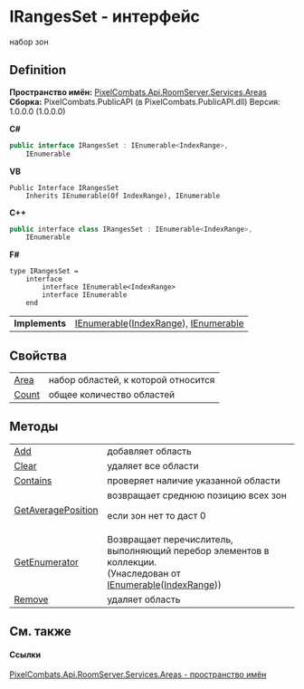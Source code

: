 # IRangesSet - интерфейс


набор зон



## Definition
**Пространство имён:** <a href="6bc9ef31-50d8-8455-27b7-3bebd79f746b">PixelCombats.Api.RoomServer.Services.Areas</a>  
**Сборка:** PixelCombats.PublicAPI (в PixelCombats.PublicAPI.dll) Версия: 1.0.0.0 (1.0.0.0)

**C#**
``` C#
public interface IRangesSet : IEnumerable<IndexRange>, 
	IEnumerable
```
**VB**
``` VB
Public Interface IRangesSet
	Inherits IEnumerable(Of IndexRange), IEnumerable
```
**C++**
``` C++
public interface class IRangesSet : IEnumerable<IndexRange>, 
	IEnumerable
```
**F#**
``` F#
type IRangesSet = 
    interface
        interface IEnumerable<IndexRange>
        interface IEnumerable
    end
```

<table><tr><td><strong>Implements</strong></td><td><a href="https://learn.microsoft.com/dotnet/api/system.collections.generic.ienumerable-1" target="_blank" rel="noopener noreferrer">IEnumerable</a>(<a href="f4e1d827-5351-0888-3b60-5f22ed5b0dcf">IndexRange</a>), <a href="https://learn.microsoft.com/dotnet/api/system.collections.ienumerable" target="_blank" rel="noopener noreferrer">IEnumerable</a></td></tr>
</table>



## Свойства
<table>
<tr>
<td><a href="7a4062bb-c314-3964-a724-5d434c24524c">Area</a></td>
<td>набор областей, к которой относится</td></tr>
<tr>
<td><a href="319a14ea-dff9-1505-422b-c61974468dc8">Count</a></td>
<td>общее количество областей</td></tr>
</table>

## Методы
<table>
<tr>
<td><a href="140bb744-e368-7115-f99d-60ddcf9cab25">Add</a></td>
<td>добавляет область</td></tr>
<tr>
<td><a href="2d68d9fc-3470-df3a-6c6e-a00370bb6277">Clear</a></td>
<td>удаляет все области</td></tr>
<tr>
<td><a href="080a3dfb-652e-6aff-4230-746b6e14c617">Contains</a></td>
<td>проверяет наличие указанной области</td></tr>
<tr>
<td><a href="cc1f1dde-47eb-5299-719b-995ac8f80e98">GetAveragePosition</a></td>
<td>возвращает среднюю позицию всех зон <p>если зон нет то даст 0</p></td></tr>
<tr>
<td><a href="https://learn.microsoft.com/dotnet/api/system.collections.generic.ienumerable-1.getenumerator#system-collections-generic-ienumerable-1-getenumerator" target="_blank" rel="noopener noreferrer">GetEnumerator</a></td>
<td>Возвращает перечислитель, выполняющий перебор элементов в коллекции.<br />(Унаследован от <a href="https://learn.microsoft.com/dotnet/api/system.collections.generic.ienumerable-1" target="_blank" rel="noopener noreferrer">IEnumerable</a>(<a href="f4e1d827-5351-0888-3b60-5f22ed5b0dcf">IndexRange</a>))</td></tr>
<tr>
<td><a href="365dd8b5-8078-6396-e8e4-dcc415f34dd7">Remove</a></td>
<td>удаляет область</td></tr>
</table>

## См. также


#### Ссылки
<a href="6bc9ef31-50d8-8455-27b7-3bebd79f746b">PixelCombats.Api.RoomServer.Services.Areas - пространство имён</a>  
